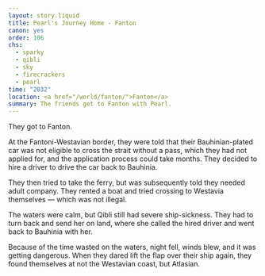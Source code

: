 ```yaml
---
layout: story.liquid
title: Pearl's Journey Home - Fanton
canon: yes
order: 106
chs:
  - sparky
  - qibli
  - sky
  - firecrackers
  - pearl
time: "2032"
location: <a href="/world/fanton/">Fanton</a>
summary: The friends get to Fanton with Pearl.
---
```


They got to Fanton.

At the Fantoni-Westavian border, they were told that their Bauhinian-plated car was not eligible to cross the strait without a pass, which they had not applied for, and the application process could take months. They decided to hire a driver to drive the car back to Bauhinia.

They then tried to take the ferry, but was subsequently told they needed adult company. They rented a boat and tried crossing to Westavia themselves — which was not illegal.

The waters were calm, but Qibli still had severe ship-sickness. They had to turn back and send her on land, where she called the hired driver and went back to Bauhinia with her.

Because of the time wasted on the waters, night fell, winds blew, and it was getting dangerous. When they dared lift the flap over their ship again, they found themselves at not the Westavian coast, but Atlasian.
